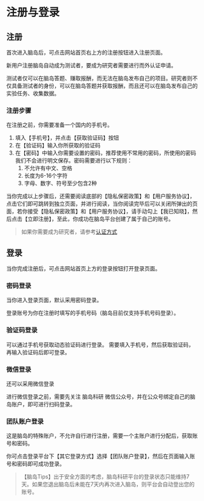 # 注册与登录 <!-- {docsify-ignore-all} -->

## 注册

<!-- Hello，这里是脑岛，专注于提供优质心理实验的平台，本期视频我们将介绍如何注册和登录脑岛平台。 -->

首次进入脑岛后，可点击网站首页右上方的注册按钮进入注册页面。

新用户注册脑岛自动成为测试者，要成为研究者需要进行而外认证申请。

测试者仅可以在脑岛答题、赚取报酬，而无法在脑岛发布自己的项目。研究者则不仅具备测试者的身份，可以在脑岛答题并获取报酬，而且还可以在脑岛发布自己的实验任务、收集数据。

### 注册步骤

在注册之前，你需要准备一个国内的手机号。

1. 填入【手机号】，并点击【获取验证码】按钮
2. 在【验证码】输入你所获取的验证码
3. 在【密码】中输入你需要设置的密码，推荐使用不常用的密码，所使用的密码我们不会进行明文保存。密码需要进行以下规则：
   1. 不允许有中文、空格
   2. 长度为6-16个字符
   3. 字母、数字、符号至少包含2种

当你完成以上步骤后，还需要阅读底部的【隐私保密政策】和【用户服务协议】，点击它们即可跳转到独立页面，并进行阅读，当你阅读完毕后可以关闭所弹出的页面，若你接受【隐私保密政策】和【用户服务协议】，请手动勾上【我已知晓】，然后点击【立即注册】，至此，你成功在脑岛平台创建了属于自己的账号。

> 如果你需要成为研究者，请参考[认证方式](/2-researcher-manual/4-personal.md#个人资料)

## 登录

当你完成注册后，可点击网站首页上方的登录按钮打开登录页面。

### 密码登录

当你进入登录页面，默认采用密码登录。

<!-- 登录账号为你在注册时填写的手机号码（脑岛目前仅支持以手机号作为登录账号登录，你既可以使用手机号+密码登录，也可以实时获取动态验证码登录）。 -->

登录账号为你在注册时填写的手机号码（脑岛目前仅支持手机号码登录）。

### 验证码登录

可以通过手机号获取动态验证码进行登录。 需要填入手机号，然后获取验证码，再输入验证码后即可登录。

### 微信登录

还可以采用微信登录

进行微信登录之前，需要先关注 脑岛科研 微信公众号，并在公众号绑定自己的脑岛账户，即可进行扫码登录。

### 团队账户登录

这是脑岛的特殊账户，不允许自行进行注册，需要一个主账户进行分配后，获取账号和密码。

你可点击登录平台下【其它登录方式】选择【团队账户登录】，然后在页面输入账号和密码即可成功登录。

> 【脑岛Tips】出于安全方面的考虑，脑岛科研平台的登录状态只能维持7天。如果您退出脑岛后未能在7天内再次进入脑岛，则平台会自动登出您的账号。